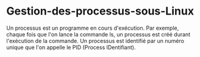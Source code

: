 # Gestion-des-processus-sous-Linux

Un processus est un programme en cours d'exécution. Par exemple, chaque fois que l'on lance
la commande ls, un processus est créé durant l'exécution de la commande. Un processus est
identifié par un numéro unique que l'on appelle le PID (Process IDentifiant).

